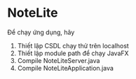 # NoteLite

Để chạy ứng dụng, hãy
1. Thiết lập CSDL chạy thử trên localhost
2. Thiết lập module path để chạy JavaFX
3. Compile NoteLiteServer.java
4. Compile NoteLiteApplication.java
